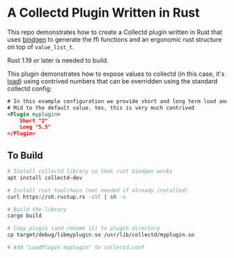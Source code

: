 # A Collectd Plugin Written in Rust

This repo demonstrates how to create a Collectd plugin written in Rust that uses [bindgen](https://github.com/rust-lang-nursery/rust-bindgen) to generate the ffi functions and an ergonomic rust structure on top of `value_list_t`.

Rust 1.19 or later is needed to build.

This plugin demonstrates how to expose values to collectd (in this case, it's
[load](https://en.wikipedia.org/wiki/Load_(computing))) using contrived numbers
that can be overridden using the standard collectd config:

```xml
# In this example configuration we provide short and long term load and leave
# Mid to the default value. Yes, this is very much contrived
<Plugin myplugin>
    Short "2"
    Long "5.5"
</Plugin>
```

## To Build

```bash
# Install collectd library so that rust bindgen works
apt install collectd-dev

# Install rust toolchain (not needed if already installed)
curl https://sh.rustup.rs -sSf | sh -s

# Build the library
cargo build

# Copy plugin (and rename it) to plugin directory
cp target/debug/libmyplugin.so /usr/lib/collectd/myplugin.so

# Add "LoadPlugin myplugin" to collectd.conf
```
